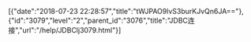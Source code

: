 [{"date":"2018-07-23 22:28:57","title":"tWJPAO9lvS3burKJvQn6JA=="},{"id":"3079","level":"2","parent_id":"3076","title":"JDBC连接","url":"/help/JDBClj3079.html"}]
